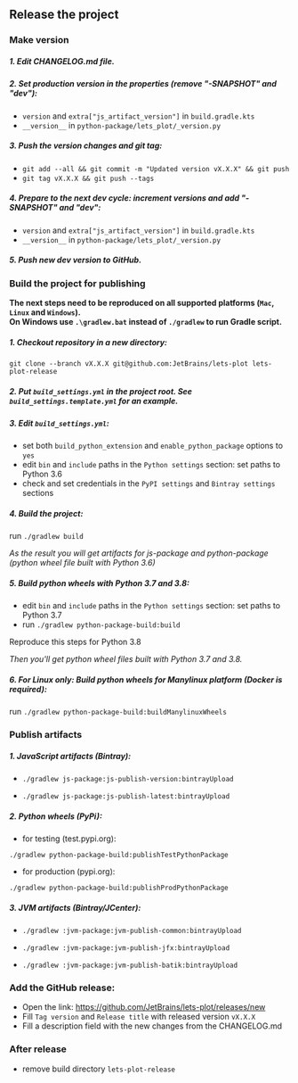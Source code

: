 ## Release the project


### Make version


##### 1. Edit CHANGELOG.md file.

##### 2. Set production version in the properties (remove _"-SNAPSHOT"_ and _"dev"_): 

 - `version` and `extra["js_artifact_version"]` in `build.gradle.kts` 
 - `__version__` in `python-package/lets_plot/_version.py`
  
##### 3. Push the version changes and git tag:
         
 - `git add --all && git commit -m "Updated version vX.X.X" && git push`
 - `git tag vX.X.X && git push --tags`

##### 4. Prepare to the next dev cycle: increment versions and add _"-SNAPSHOT"_ and _"dev"_:

 - `version` and `extra["js_artifact_version"]` in `build.gradle.kts` 
 - `__version__` in `python-package/lets_plot/_version.py`

##### 5. Push new dev version to GitHub.


 
### Build the project for publishing

**The next steps need to be reproduced on all supported platforms (`Mac`, `Linux` and `Windows`).**   
**On Windows use `.\gradlew.bat` instead of `./gradlew` to run Gradle script.**

##### 1. Checkout repository in a new directory: 

 `git clone --branch vX.X.X git@github.com:JetBrains/lets-plot lets-plot-release`

##### 2. Put `build_settings.yml` in the project root. See `build_settings.template.yml` for an example.

##### 3. Edit `build_settings.yml`:

 - set both `build_python_extension` and `enable_python_package` options to `yes`
 - edit `bin` and `include` paths in the `Python settings` section: set paths to Python 3.6
 - check and set credentials in the `PyPI settings` and `Bintray settings` sections

##### 4. Build the project:

run `./gradlew build`

_As the result you will get artifacts for js-package and python-package (python wheel file built with Python 3.6)_

##### 5. Build python wheels with Python 3.7 and 3.8:

 - edit `bin` and `include` paths in the `Python settings` section: set paths to Python 3.7
 - run `./gradlew python-package-build:build`
 
Reproduce this steps for Python 3.8
 
_Then you'll get python wheel files built with Python 3.7 and 3.8._


##### 6. **For Linux only:** Build python wheels for Manylinux platform (Docker is required):

run `./gradlew python-package-build:buildManylinuxWheels`


### Publish artifacts

##### 1. JavaScript artifacts (Bintray):

 - `./gradlew js-package:js-publish-version:bintrayUpload`

 - `./gradlew js-package:js-publish-latest:bintrayUpload`

##### 2. Python wheels (PyPi):

 - for testing (test.pypi.org):
 
 `./gradlew python-package-build:publishTestPythonPackage`

 - for production (pypi.org):
 
 `./gradlew python-package-build:publishProdPythonPackage`
 
##### 3. JVM artifacts (Bintray/JCenter):

 - `./gradlew :jvm-package:jvm-publish-common:bintrayUpload`
 
 - `./gradlew :jvm-package:jvm-publish-jfx:bintrayUpload`
 
 - `./gradlew :jvm-package:jvm-publish-batik:bintrayUpload`
 
 
### Add the GitHub release:
 
 * Open the link: https://github.com/JetBrains/lets-plot/releases/new
 * Fill `Tag version` and `Release title` with released version `vX.X.X`
 * Fill a description field with the new changes from the CHANGELOG.md
 



### After release

 - remove build directory `lets-plot-release`
